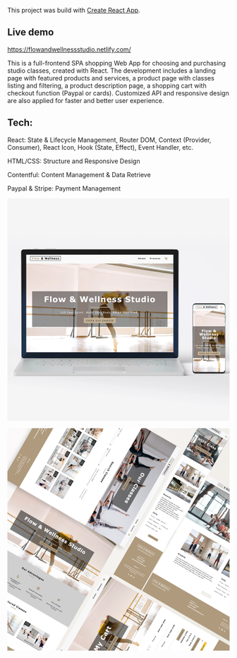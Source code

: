 This project was build with [Create React App](https://github.com/facebook/create-react-app).

## Live demo

https://flowandwellnessstudio.netlify.com/

This is a full-frontend SPA shopping Web App for choosing and purchasing studio classes, created with React. The development includes a landing page with featured products and services, a product page with classes listing and filtering, a product description page, a shopping cart with checkout function (Paypal or cards). Customized API and responsive design are also applied for faster and better user experience.

## Tech:
React: State & Lifecycle Management, Router DOM, Context (Provider, Consumer), React Icon, Hook (State, Effect), Event Handler, etc.

HTML/CSS: Structure and Responsive Design

Contentful: Content Management & Data Retrieve

Paypal & Stripe: Payment Management

![](src/images/web_1.png)

![](src/images/flowBig.png)
